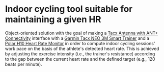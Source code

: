 # Indoor cycling tool suitable for maintaining a given HR
Object-oriented solution with the goal of making a [Tacx Antenna with ANT+ Connectivity](https://www.garmin.com/en-US/p/690897) interface with a [Garmin Tacx NEO 3M Smart Trainer](https://www.garmin.com/en-US/p/885302) and a [Polar H10 Heart Rate Monitor](https://www.polar.com/us-en/sensors/h10-heart-rate-sensor) in order to compute indoor cycling sessions' work pace on the basis of the athlete's detected heart rate. This is achieved by adjusting the exercise intensity (i.e., the trainer's resistance) according to the gap between the current heart rate and the defined target (e.g., 120 beats per minute).
